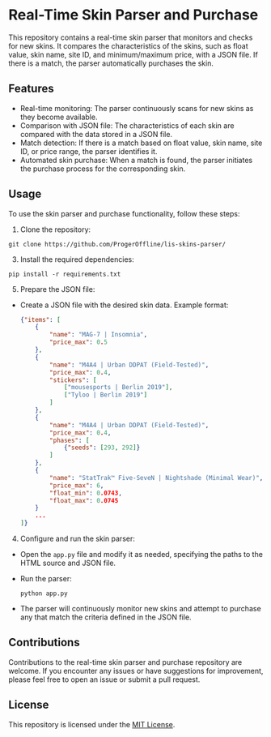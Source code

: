 # Real-Time Skin Parser and Purchase

This repository contains a real-time skin parser that monitors and checks for new skins. It compares the characteristics of the skins, such as float value, skin name, site ID, and minimum/maximum price, with a JSON file. If there is a match, the parser automatically purchases the skin.

## Features

- Real-time monitoring: The parser continuously scans for new skins as they become available.
- Comparison with JSON file: The characteristics of each skin are compared with the data stored in a JSON file.
- Match detection: If there is a match based on float value, skin name, site ID, or price range, the parser identifies it.
- Automated skin purchase: When a match is found, the parser initiates the purchase process for the corresponding skin.

## Usage

To use the skin parser and purchase functionality, follow these steps:

1. Clone the repository:

```
git clone https://github.com/ProgerOffline/lis-skins-parser/
```

3. Install the required dependencies:

```
pip install -r requirements.txt
```

5. Prepare the JSON file:

- Create a JSON file with the desired skin data. Example format:

  ```json
  {"items": [
      {
          "name": "MAG-7 | Insomnia",
          "price_max": 0.5
      },
      {
          "name": "M4A4 | Urban DDPAT (Field-Tested)",
          "price_max": 0.4,
          "stickers": [
              ["mousesports | Berlin 2019"],
              ["Tyloo | Berlin 2019"]
          ]
      },
      {
          "name": "M4A4 | Urban DDPAT (Field-Tested)",
          "price_max": 0.4,
          "phases": [
              {"seeds": [293, 292]}
          ]
      },
      {
          "name": "StatTrak™ Five-SeveN | Nightshade (Minimal Wear)",
          "price_max": 6,
          "float_min": 0.0743,
          "float_max": 0.0745
      }
      ...
  ]}
  ```

4. Configure and run the skin parser:

- Open the `app.py` file and modify it as needed, specifying the paths to the HTML source and JSON file.
- Run the parser:

  ```
  python app.py
  ```

- The parser will continuously monitor new skins and attempt to purchase any that match the criteria defined in the JSON file.

## Contributions

Contributions to the real-time skin parser and purchase repository are welcome. If you encounter any issues or have suggestions for improvement, please feel free to open an issue or submit a pull request.

## License

This repository is licensed under the [MIT License](LICENSE).

